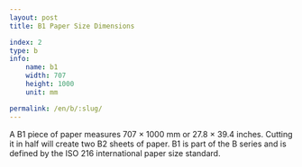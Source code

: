 ```yaml
---
layout: post
title: B1 Paper Size Dimensions

index: 2
type: b
info:
    name: b1
    width: 707
    height: 1000
    unit: mm

permalink: /en/b/:slug/
---
```

A B1 piece of paper measures 707 × 1000 mm or 27.8 × 39.4 inches. Cutting it in half will create two B2 sheets of paper. B1 is part of the B series and is defined by the ISO 216 international paper size standard.
